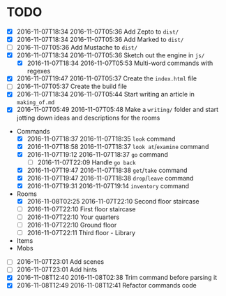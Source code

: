# TODO

- [x] 2016-11-07T18:34 2016-11-07T05:36 Add Zepto to `dist/`
- [x] 2016-11-07T18:34 2016-11-07T05:36 Add Marked to `dist/`
- [ ] 2016-11-07T05:36 Add Mustache to `dist/`
- [x] 2016-11-07T18:34 2016-11-07T05:36 Sketch out the engine in `js/`
  - [x] 2016-11-07T18:34 2016-11-07T05:53 Multi-word commands with regexes
- [x] 2016-11-07T19:47 2016-11-07T05:37 Create the `index.html` file
- [ ] 2016-11-07T05:37 Create the build file
- [x] 2016-11-07T18:34 2016-11-07T05:44 Start writing an article in `making_of.md`
- [x] 2016-11-07T05:49 2016-11-07T05:48 Make a `writing/` folder and start jotting down ideas and descriptions for the rooms
- Commands
  - [x] 2016-11-07T18:37 2016-11-07T18:35 `look` command
  - [x] 2016-11-07T18:58 2016-11-07T18:37 `look at`/`examine` command
  - [x] 2016-11-07T19:12 2016-11-07T18:37 `go` command
    - [ ] 2016-11-07T22:09 Handle `go back`
  - [x] 2016-11-07T19:47 2016-11-07T18:38 `get`/`take` command
  - [x] 2016-11-07T19:47 2016-11-07T18:38 `drop`/`leave` command
  - [x] 2016-11-07T19:31 2016-11-07T19:14 `inventory` command
- Rooms
  - [x] 2016-11-08T02:25 2016-11-07T22:10 Second floor staircase
  - [ ] 2016-11-07T22:10 First floor staircase
  - [ ] 2016-11-07T22:10 Your quarters
  - [ ] 2016-11-07T22:10 Ground floor
  - [ ] 2016-11-07T22:11 Third floor - Library
- Items
- Mobs
- [ ] 2016-11-07T23:01 Add scenes
- [ ] 2016-11-07T23:01 Add hints
- [x] 2016-11-08T12:40 2016-11-08T02:38 Trim command before parsing it
- [x] 2016-11-08T12:49 2016-11-08T12:41 Refactor commands code